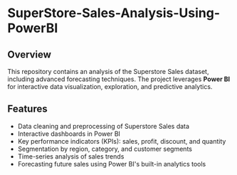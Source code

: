# SuperStore-Sales-Analysis-Using-PowerBI

## Overview

This repository contains an analysis of the Superstore Sales dataset, including advanced forecasting techniques. The project leverages **Power BI** for interactive data visualization, exploration, and predictive analytics.

## Features

- Data cleaning and preprocessing of Superstore Sales data
- Interactive dashboards in Power BI
- Key performance indicators (KPIs): sales, profit, discount, and quantity
- Segmentation by region, category, and customer segments
- Time-series analysis of sales trends
- Forecasting future sales using Power BI's built-in analytics tools

